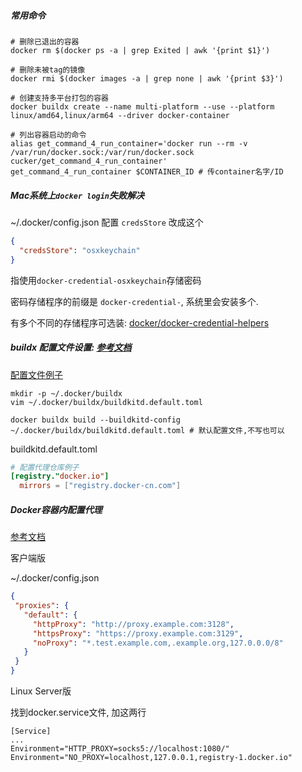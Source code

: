 ##### 常用命令

```shell
# 删除已退出的容器
docker rm $(docker ps -a | grep Exited | awk '{print $1}')

# 删除未被tag的镜像
docker rmi $(docker images -a | grep none | awk '{print $3}')

# 创建支持多平台打包的容器
docker buildx create --name multi-platform --use --platform linux/amd64,linux/arm64 --driver docker-container

# 列出容器启动的命令
alias get_command_4_run_container='docker run --rm -v /var/run/docker.sock:/var/run/docker.sock cucker/get_command_4_run_container'
get_command_4_run_container $CONTAINER_ID # 传container名字/ID
```

##### Mac系统上```docker login```失败解决
~/.docker/config.json 配置 ```credsStore```
改成这个
```json
{
  "credsStore": "osxkeychain"
}
```
指使用```docker-credential-osxkeychain```存储密码

密码存储程序的前缀是 ```docker-credential-```, 系统里会安装多个.

有多个不同的存储程序可选装: [docker/docker-credential-helpers](https://github.com/docker/docker-credential-helpers)

##### buildx 配置文件设置: [参考文档](https://github.com/docker/buildx/blob/master/docs/reference/buildx_create.md#buildkitd-config)

[配置文件例子](https://github.com/moby/buildkit/blob/master/docs/buildkitd.toml.md)
```shell
mkdir -p ~/.docker/buildx
vim ~/.docker/buildx/buildkitd.default.toml

docker buildx build --buildkitd-config ~/.docker/buildx/buildkitd.default.toml # 默认配置文件,不写也可以
```

buildkitd.default.toml
```toml
# 配置代理仓库例子
[registry."docker.io"]
  mirrors = ["registry.docker-cn.com"]
```

##### Docker容器内配置代理
[参考文档](https://docs.docker.com/engine/cli/proxy/)

客户端版

~/.docker/config.json
```json
{
 "proxies": {
   "default": {
     "httpProxy": "http://proxy.example.com:3128",
     "httpsProxy": "https://proxy.example.com:3129",
     "noProxy": "*.test.example.com,.example.org,127.0.0.0/8"
   }
 }
}
```

Linux Server版

找到docker.service文件, 加这两行

```
[Service]
...
Environment="HTTP_PROXY=socks5://localhost:1080/"
Environment="NO_PROXY=localhost,127.0.0.1,registry-1.docker.io"
```
